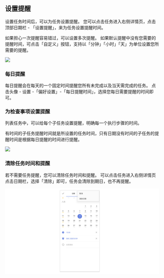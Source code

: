 ## 设置提醒

设置任务时间后，可以为任务设置提醒。 您可以点击任务进入右侧详情页，点击顶部日期栏 - 「设置提醒」，来为任务设置提醒时间。

如果担心一次提醒容易错过，可以设置多次提醒。 如果默认提醒中没有您需要的提醒时间，可点击「自定义」按钮，支持以「分钟」「小时」「天」为单位设置您所需要的提醒。 

![](../images/web/1.3.4.png)

### 每日提醒

每日提醒会在每天的一个固定时间提醒您所有未完成以及当天需完成的任务。 点击头像 - 设置 -「偏好设置」-「每日提醒时间」，选择您每日需要提醒的时间即可。

### 为检查事项设置提醒

列表任务中，可以给每个子任务设置提醒，明确每一个执行步骤的时间。

有时间的子任务提醒时间就是所设置的任务时间，只有日期没有时间的子任务的提醒时间是根据每日提醒的时间进行提醒。

![](../images/web/1.3.11.png)

### 清除任务时间和提醒

若不需要任务提醒，您可以清除任务时间和提醒。 可以点击任务进入右侧详情页点击日期栏，选择「清除」即可，任务会清除到期日，也不再提醒。

![](../../images/android/task/reminder.png)


